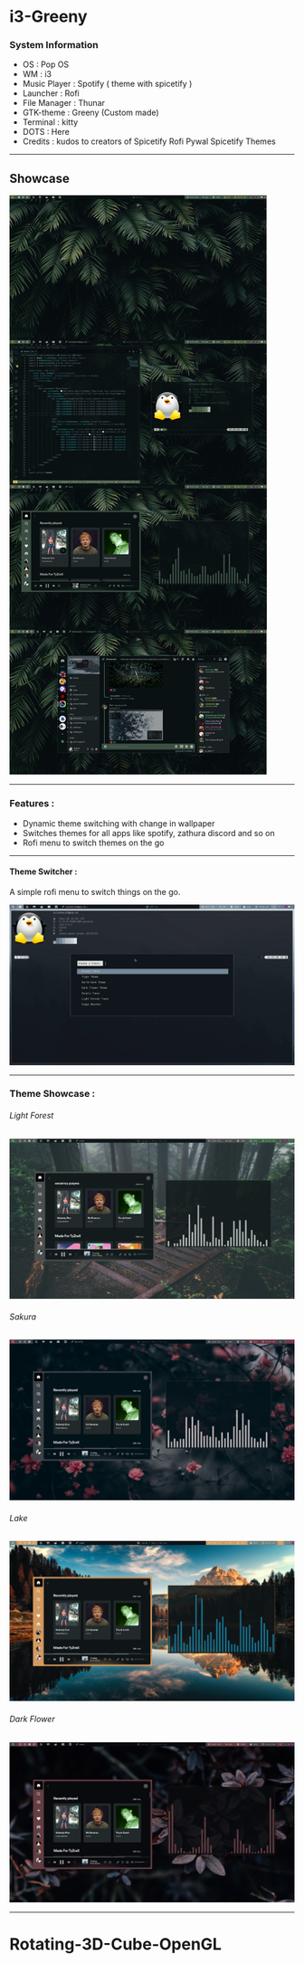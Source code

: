 # i3-Greeny 

### System Information

   - OS : Pop OS
   - WM : i3
   - Music Player : Spotify ( theme with spicetify )
   - Launcher : Rofi
   - File Manager : Thunar
   - GTK-theme : Greeny (Custom made)
   - Terminal : kitty
   - DOTS : Here
   - Credits : kudos to creators of Spicetify Rofi Pywal Spicetify Themes

---

## Showcase

![](./images/rice.jpg)

---

### Features :

- Dynamic theme switching with change in wallpaper
- Switches themes for all apps like spotify, zathura discord and so on
- Rofi menu to switch themes on the go

---

#### Theme Switcher :

A simple rofi menu to switch things on the go.

![image](./images/theme-switch.png)

---

### Theme Showcase :

###### Light Forest 

![Light Forest](./images/light-forest.png)

###### Sakura

![Sakura](./images/sakura.png)

###### Lake 

![Lake](./images/lake.png)

###### Dark Flower

![Dark Flower](./images/dark-flower.png)

---

# Rotating-3D-Cube-OpenGL
